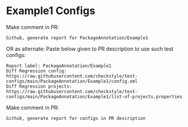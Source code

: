 # Example1 Configs
Make comment in PR:
```
Github, generate report for PackageAnnotation/Example1
```
OR as alternate:
Paste below given to PR description to use such test configs:
```
Report label: PackageAnnotation/Example1
Diff Regression config: https://raw.githubusercontent.com/checkstyle/test-configs/main/PackageAnnotation/Example1/config.xml
Diff Regression projects: https://raw.githubusercontent.com/checkstyle/test-configs/main/PackageAnnotation/Example1/list-of-projects.properties
```
Make comment in PR:
```
Github, generate report for configs in PR description
```
